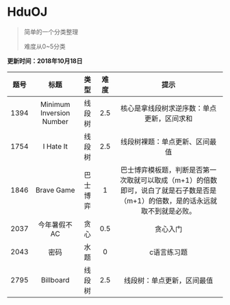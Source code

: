 ﻿# HduOJ

>简单的一个分类整理
>
>难度从0~5分类

**更新时间：2018年10月18日**


|题号|标题|类型|难度|提示|
|:---:|:---:|:----:|:---:|:---:|
|1394|Minimum Inversion Number|线段树|2.5|核心是拿线段树求逆序数：单点更新，区间求和|
|1754|I Hate It|线段树|2.5|线段树裸题：单点更新、区间最值|
|1846|Brave Game|巴士博弈|1|巴士博弈模板题，判断是否第一次取就可以取成（m+1）的倍数即可，说白了就是石子数是否是（m+1）的倍数，是的话永远就取不到就是必败。|
|2037|今年暑假不AC|贪心|0.5|贪心入门|
|2043|密码|水题|0|c语言练习题|
|2795|Billboard|线段树|2.5|线段树：单点更新，区间最值|